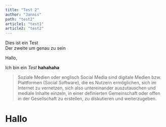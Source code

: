 ```yaml
---
title: "Test 2"
author: "Jannis"
path: "test2"
article1: "test1"
article2: "test2"
---
```

Dies ist ein Test\
Der zweite um genau zu sein


Hallo,

Ich bin ein _Test_ **hahahaha**

> Soziale Medien oder englisch Social Media sind digitale Medien bzw. Plattformen (Social Software), die es Nutzern ermöglichen, sich im Internet zu vernetzen, sich also untereinander auszutauschen und mediale Inhalte einzeln, in einer definierten Gemeinschaft oder offen in der Gesellschaft zu erstellen, zu diskutieren und weiterzugeben.


# Hallo
